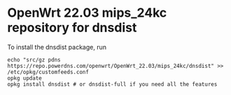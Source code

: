OpenWrt 22.03 mips_24kc repository for dnsdist
========

To install the dnsdist package, run

```
echo "src/gz pdns https://repo.powerdns.com/openwrt/OpenWrt_22.03/mips_24kc/dnsdist" >> /etc/opkg/customfeeds.conf
opkg update
opkg install dnsdist # or dnsdist-full if you need all the features
```
